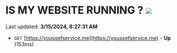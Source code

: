 # IS MY WEBSITE RUNNING ? [![](https://img.shields.io/static/v1?label=Sponsor&message=%E2%9D%A4&logo=GitHub&color=%23fe8e86)](https://github.com/sponsors/<username>)

Last updated: **3/15/2024, 8:27:31 AM**

- `GET` [https://youssefservice.me](https://youssefservice.me) - **Up** (153ms)

